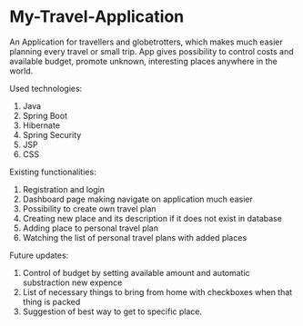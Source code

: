 # My-Travel-Application

An Application for travellers and globetrotters, which makes much easier planning every travel or small trip. App gives possibility to control costs and available budget, promote unknown, interesting places anywhere in the world.

Used technologies:
1. Java
2. Spring Boot
3. Hibernate
4. Spring Security
5. JSP
6. CSS

Existing functionalities:
1. Registration and login
2. Dashboard page making navigate on application much easier
3. Possibility to create own travel plan
4. Creating new place and its description if it does not exist in database
5. Adding place to personal travel plan
6. Watching the list of personal travel plans with added places

Future updates:
1. Control of budget by setting available amount and automatic substraction new expence
2. List of necessary things to bring from home with checkboxes when that thing is packed
3. Suggestion of best way to get to specific place.
